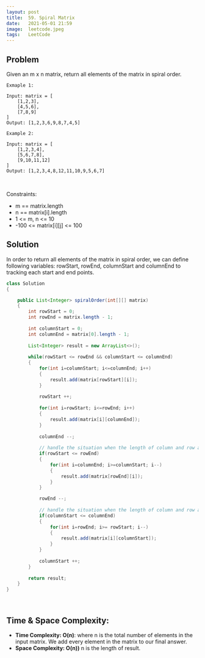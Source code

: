 ```yaml
---
layout: post 
title:  59. Spiral Matrix
date:   2021-05-01 21:59
image:  leetcode.jpeg
tags:   LeetCode
---
```


## Problem

Given an m x n matrix, return all elements of the matrix in spiral order.

```
Exmaple 1:

Input: matrix = [
    [1,2,3],
    [4,5,6],
    [7,8,9]
]
Output: [1,2,3,6,9,8,7,4,5]

Example 2:

Input: matrix = [
    [1,2,3,4],
    [5,6,7,8],
    [9,10,11,12]
]
Output: [1,2,3,4,8,12,11,10,9,5,6,7]
```

<!-- Line breaks -->
<br />

Constraints:

* m == matrix.length
* n == matrix[i].length
* 1 <= m, n <= 10
* -100 <= matrix[i][j] <= 100

## Solution

In order to return all elements of the matrix in spiral order, we can define following variables: rowStart, rowEnd, columnStart and columnEnd to tracking each start and end points.

```java
class Solution 
{

    public List<Integer> spiralOrder(int[][] matrix) 
    {
        int rowStart = 0;
        int rowEnd = matrix.length - 1;
        
        int columnStart = 0;
        int columnEnd = matrix[0].length - 1;
        
        List<Integer> result = new ArrayList<>();
        
        while(rowStart <= rowEnd && columnStart <= columnEnd) 
        {
            for(int i=columnStart; i<=columnEnd; i++)
            {
                result.add(matrix[rowStart][i]);
            }
            
            rowStart ++;
            
            for(int i=rowStart; i<=rowEnd; i++)
            {
                result.add(matrix[i][columnEnd]);
            }
            
            columnEnd --;
            
            // handle the situation when the length of column and row are not equal.
            if(rowStart <= rowEnd)
            {   
                for(int i=columnEnd; i>=columnStart; i--)
                {
                    result.add(matrix[rowEnd][i]);
                }
            }

            rowEnd --;
            
            // handle the situation when the length of column and row are not equal.
            if(columnStart <= columnEnd)
            {
                for(int i=rowEnd; i>= rowStart; i--)
                {
                    result.add(matrix[i][columnStart]);
                }
            }
            
            columnStart ++;
        }
        
        return result;
    }
}
```

<!-- Line breaks -->
<br />

## Time & Space Complexity:

* **Time Complexity: O(n)**: where n is the total number of elements in the input matrix. We add every element in the matrix to our final answer.
* **Space Complexity: O(n))** n is the length of result.